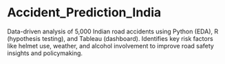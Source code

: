 # Accident_Prediction_India
Data-driven analysis of 5,000 Indian road accidents using Python (EDA), R (hypothesis testing), and Tableau (dashboard). Identifies key risk factors like helmet use, weather, and alcohol involvement to improve road safety insights and policymaking.

